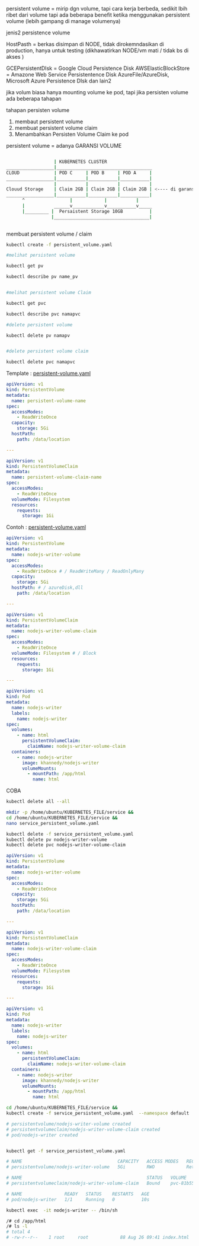 persistent volume = mirip  dgn volume,  tapi cara kerja berbeda, sedikit lbih ribet dari volume  tapi ada beberapa benefit ketika menggunakan persistent volume (lebih gampang di manage volumenya)

<!-- https://kubernetes.io/docs/concepts/storage/persistent-volumes/ -->

jenis2 persistence volume

HostPasth = berkas disimpan di NODE, tidak dirokemndasikan di production, hanya untuk testing (dikhawatirkan NODE/vm mati / tidak bs di akses )

GCEPersistentDIsk =  Google Cloud Persistence Disk
AWSElasticBlockStore = Amazone Web Service Persistentence Disk
AzureFile/AzureDisk, Microsoft Azure Persistence DIsk
dan lain2



jika volum biasa hanya mounting volume ke pod, tapi jika persisten volume ada beberapa tahapan

tahapan persisten volume
1. membaut persistent volume
2. membuat persistent volume claim
3. Menambahkan Persisten Volume Claim ke pod


persistent volume = adanya GARANSI VOLUME

``` bash

                  | KUBERNETES CLUSTER
__________________|____________________________________
CLOUD             | POD C     | POD B     | POD A     |
__________________|___________|___________|___________|
                  |           |           |           |
Clouud Storage    | Claim 2GB | Claim 2GB | Claim 2GB | <---- di garansi akan claim storage 2GB
__________________|___________|___________|___________|
      ^                 |            |           |
      |           ______v____________v___________v_____
      |_________ |  Persaistent Storage 10GB          |
                 |____________________________________|
                 
```



membuat persistent volume / claim

```bash
kubectl create -f persistent_volume.yaml

#melihat persistent volume 

kubectl get pv 

kubectl describe pv name_pv


#melihat persistent volume Claim

kubectl get pvc 

kubectl describe pvc namapvc

#delete persistent volume

kubectl delete pv namapv


#delete persistent volume claim

kubectl delete pvc namapvc

```



Template :
[persistent-volume.yaml](https://github.com/khannedy/belajar-kubernetes/blob/master/templates/persistent-volume.yaml)

```yaml
apiVersion: v1
kind: PersistentVolume
metadata:
  name: persistent-volume-name
spec:
  accessModes:
    - ReadWriteOnce
  capacity:
    storage: 5Gi
  hostPath:
    path: /data/location

---

apiVersion: v1
kind: PersistentVolumeClaim
metadata:
  name: persistent-volume-claim-name
spec:
  accessModes:
    - ReadWriteOnce
  volumeMode: Filesystem
  resources:
    requests:
      storage: 1Gi
```

Contoh :
[persistent-volume.yaml](https://github.com/khannedy/belajar-kubernetes/blob/master/examples/persistent-volume.yaml)

```yaml
apiVersion: v1
kind: PersistentVolume
metadata:
  name: nodejs-writer-volume
spec:
  accessModes:
    - ReadWriteOnce # / ReadWriteMany / ReadOnlyMany
  capacity:
    storage: 5Gi
  hostPath: # / azureDisk,dll
    path: /data/location

---

apiVersion: v1
kind: PersistentVolumeClaim
metadata:
  name: nodejs-writer-volume-claim
spec:
  accessModes:
    - ReadWriteOnce
  volumeMode: Filesystem # / Block
  resources:
    requests:
      storage: 1Gi

---

apiVersion: v1
kind: Pod
metadata:
  name: nodejs-writer
  labels:
    name: nodejs-writer
spec:
  volumes:
    - name: html
      persistentVolumeClaim:
        claimName: nodejs-writer-volume-claim
  containers:
    - name: nodejs-writer
      image: khannedy/nodejs-writer
      volumeMounts:
        - mountPath: /app/html
          name: html
```


COBA


```bash
kubectl delete all --all

mkdir -p /home/ubuntu/KUBERNETES_FILE/service &&
cd /home/ubuntu/KUBERNETES_FILE/service &&
nano service_persistent_volume.yaml

kubectl delete -f service_persistent_volume.yaml
kubectl delete pv nodejs-writer-volume
kubectl delete pvc nodejs-writer-volume-claim


```

```yaml
apiVersion: v1
kind: PersistentVolume
metadata:
  name: nodejs-writer-volume
spec:
  accessModes:
    - ReadWriteOnce
  capacity:
    storage: 5Gi
  hostPath:
    path: /data/location

---

apiVersion: v1
kind: PersistentVolumeClaim
metadata:
  name: nodejs-writer-volume-claim
spec:
  accessModes:
    - ReadWriteOnce
  volumeMode: Filesystem
  resources:
    requests:
      storage: 1Gi

---

apiVersion: v1
kind: Pod
metadata:
  name: nodejs-writer
  labels:
    name: nodejs-writer
spec:
  volumes:
    - name: html
      persistentVolumeClaim:
        claimName: nodejs-writer-volume-claim
  containers:
    - name: nodejs-writer
      image: khannedy/nodejs-writer
      volumeMounts:
        - mountPath: /app/html
          name: html
```

```bash
cd /home/ubuntu/KUBERNETES_FILE/service &&
kubectl create -f service_persistent_volume.yaml  --namespace default

# persistentvolume/nodejs-writer-volume created
# persistentvolumeclaim/nodejs-writer-volume-claim created
# pod/nodejs-writer created


kubectl get -f service_persistent_volume.yaml

# NAME                                    CAPACITY   ACCESS MODES   RECLAIM POLICY   STATUS      CLAIM   STORAGECLASS   VOLUMEATTRIBUTESCLASS   REASON   AGE
# persistentvolume/nodejs-writer-volume   5Gi        RWO            Retain           Available                          <unset>                          10s

# NAME                                               STATUS   VOLUME                                     CAPACITY   ACCESS MODES   STORAGECLASS   VOLUMEATTRIBUTESCLASS   AGE
# persistentvolumeclaim/nodejs-writer-volume-claim   Bound    pvc-81b55d5f-bd4f-4653-8cef-33dd91250779   1Gi        RWO            standard       <unset>                 10s

# NAME                READY   STATUS    RESTARTS   AGE
# pod/nodejs-writer   1/1     Running   0          10s

kubectl exec  -it nodejs-writer -- /bin/sh

/# cd /app/html
/# ls -l
# total 4
# -rw-r--r--    1 root     root            88 Aug 26 09:41 index.html

```